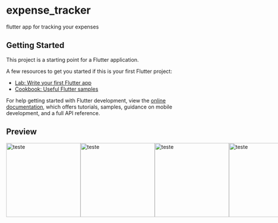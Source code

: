 # expense_tracker

flutter app for tracking your expenses

## Getting Started

This project is a starting point for a Flutter application.

A few resources to get you started if this is your first Flutter project:

- [Lab: Write your first Flutter app](https://docs.flutter.dev/get-started/codelab)
- [Cookbook: Useful Flutter samples](https://docs.flutter.dev/cookbook)

For help getting started with Flutter development, view the
[online documentation](https://docs.flutter.dev/), which offers tutorials,
samples, guidance on mobile development, and a full API reference.

## Preview

<div style="display:flex;">
  <img src="https://github.com/cesarfreitax/expense_tracker/assets/96268732/71c0938f-b496-4dbd-8348-8bb1f892b0f1" alt="teste" height="200" float="left"/>
  <img src="https://github.com/cesarfreitax/expense_tracker/assets/96268732/ed8f09e4-a033-46ee-9a50-732fc1be8e4d" alt="teste" height="200" float="left"/>
  <img src="https://github.com/cesarfreitax/expense_tracker/assets/96268732/bc173f92-044b-4443-b353-c7e797d7f393" alt="teste" height="200" float="left"/>
  <img src="https://github.com/cesarfreitax/expense_tracker/assets/96268732/b6038d1f-0f92-4e99-af1c-0272b59e1749" alt="teste" width="200" float="left"/>
  <img src="https://github.com/cesarfreitax/expense_tracker/assets/96268732/ffc999d1-27f7-4eab-9db9-43bc08a02557" alt="teste" width="200" float="left"/>
</div>
